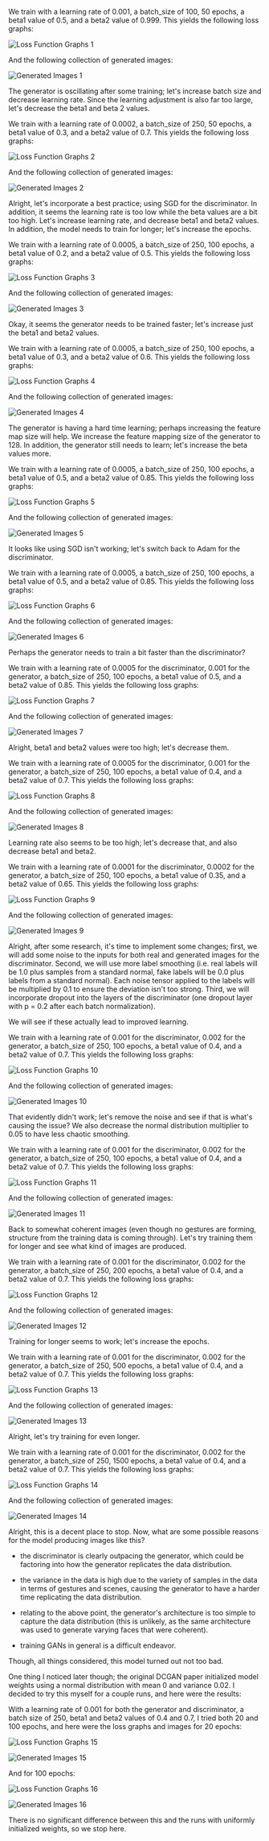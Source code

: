 We train with a learning rate of 0.001, a batch_size of 100, 50 epochs, a beta1 value of 0.5, and a beta2 value of 0.999. This yields the following loss graphs:

![Loss Function Graphs 1](./loss_function_graphs_1.png)

And the following collection of generated images:

![Generated Images 1](./generated_images_1.png)

The generator is oscillating after some training; let's increase batch size and decrease learning rate. Since the learning adjustment is also far too large, let's decrease the beta1 and beta 2 values.

We train with a learning rate of 0.0002, a batch_size of 250, 50 epochs, a beta1 value of 0.3, and a beta2 value of 0.7. This yields the following loss graphs:

![Loss Function Graphs 2](./loss_function_graphs_2.png)

And the following collection of generated images:

![Generated Images 2](./generated_images_2.png)

Alright, let's incorporate a best practice; using SGD for the discriminator. In addition, it seems the learning rate is too low while the beta values are a bit too high. Let's increase learning rate, and decrease beta1 and beta2 values. In addition, the model needs to train for longer; let's increase the epochs.

We train with a learning rate of 0.0005, a batch_size of 250, 100 epochs, a beta1 value of 0.2, and a beta2 value of 0.5. This yields the following loss graphs:

![Loss Function Graphs 3](./loss_function_graphs_3.png)

And the following collection of generated images:

![Generated Images 3](./generated_images_3.png)

Okay, it seems the generator needs to be trained faster; let's increase just the beta1 and beta2 values.

We train with a learning rate of 0.0005, a batch_size of 250, 100 epochs, a beta1 value of 0.3, and a beta2 value of 0.6. This yields the following loss graphs:

![Loss Function Graphs 4](./loss_function_graphs_4.png)

And the following collection of generated images:

![Generated Images 4](./generated_images_4.png)

The generator is having a hard time learning; perhaps increasing the feature map size will help. We increase the feature mapping size of the generator to 128. In addition, the generator still needs to learn; let's increase the beta values more.

We train with a learning rate of 0.0005, a batch_size of 250, 100 epochs, a beta1 value of 0.5, and a beta2 value of 0.85. This yields the following loss graphs:

![Loss Function Graphs 5](./loss_function_graphs_5.png)

And the following collection of generated images:

![Generated Images 5](./generated_images_5.png)

It looks like using SGD isn't working; let's switch back to Adam for the discriminator.

We train with a learning rate of 0.0005, a batch_size of 250, 100 epochs, a beta1 value of 0.5, and a beta2 value of 0.85. This yields the following loss graphs:

![Loss Function Graphs 6](./loss_function_graphs_6.png)

And the following collection of generated images:

![Generated Images 6](./generated_images_6.png)

Perhaps the generator needs to train a bit faster than the discriminator?

We train with a learning rate of 0.0005 for the discriminator, 0.001 for the generator, a batch_size of 250, 100 epochs, a beta1 value of 0.5, and a beta2 value of 0.85. This yields the following loss graphs:

![Loss Function Graphs 7](./loss_function_graphs_7.png)

And the following collection of generated images:

![Generated Images 7](./generated_images_7.png)

Alright, beta1 and beta2 values were too high; let's decrease them.

We train with a learning rate of 0.0005 for the discriminator, 0.001 for the generator, a batch_size of 250, 100 epochs, a beta1 value of 0.4, and a beta2 value of 0.7. This yields the following loss graphs:

![Loss Function Graphs 8](./loss_function_graphs_8.png)

And the following collection of generated images:

![Generated Images 8](./generated_images_8.png)

Learning rate also seems to be too high; let's decrease that, and also decrease beta1 and beta2.

We train with a learning rate of 0.0001 for the discriminator, 0.0002 for the generator, a batch_size of 250, 100 epochs, a beta1 value of 0.35, and a beta2 value of 0.65. This yields the following loss graphs:

![Loss Function Graphs 9](./loss_function_graphs_9.png)

And the following collection of generated images:

![Generated Images 9](./generated_images_9.png)

Alright, after some research, it's time to implement some changes; first, we will add some noise to the inputs for both real and generated images for the discriminator. Second, we will use more label smoothing (i.e. real labels will be 1.0 plus samples from a standard normal, fake labels will be 0.0 plus labels from a standard normal). Each noise tensor applied to the labels will be multiplied by 0.1 to ensure the deviation isn't too strong. Third, we will incorporate dropout into the layers of the discriminator (one dropout layer with p = 0.2 after each batch normalization).

We will see if these actually lead to improved learning.

We train with a learning rate of 0.001 for the discriminator, 0.002 for the generator, a batch_size of 250, 100 epochs, a beta1 value of 0.4, and a beta2 value of 0.7. This yields the following loss graphs:

![Loss Function Graphs 10](./loss_function_graphs_10.png)

And the following collection of generated images:

![Generated Images 10](./generated_images_10.png)

That evidently didn't work; let's remove the noise and see if that is what's causing the issue? We also decrease the normal distribution multiplier to 0.05 to have less chaotic smoothing.

We train with a learning rate of 0.001 for the discriminator, 0.002 for the generator, a batch_size of 250, 100 epochs, a beta1 value of 0.4, and a beta2 value of 0.7. This yields the following loss graphs:

![Loss Function Graphs 11](./loss_function_graphs_11.png)

And the following collection of generated images:

![Generated Images 11](./generated_images_11.png)

Back to somewhat coherent images (even though no gestures are forming, structure from the training data is coming through). Let's try training them for longer and see what kind of images are produced.

We train with a learning rate of 0.001 for the discriminator, 0.002 for the generator, a batch_size of 250, 200 epochs, a beta1 value of 0.4, and a beta2 value of 0.7. This yields the following loss graphs:

![Loss Function Graphs 12](./loss_function_graphs_12.png)

And the following collection of generated images:

![Generated Images 12](./generated_images_12.png)

Training for longer seems to work; let's increase the epochs.

We train with a learning rate of 0.001 for the discriminator, 0.002 for the generator, a batch_size of 250, 500 epochs, a beta1 value of 0.4, and a beta2 value of 0.7. This yields the following loss graphs:

![Loss Function Graphs 13](./loss_function_graphs_13.png)

And the following collection of generated images:

![Generated Images 13](./generated_images_13.png)

Alright, let's try training for even longer.

We train with a learning rate of 0.001 for the discriminator, 0.002 for the generator, a batch_size of 250, 1500 epochs, a beta1 value of 0.4, and a beta2 value of 0.7. This yields the following loss graphs:

![Loss Function Graphs 14](./loss_function_graphs_14.png)

And the following collection of generated images:

![Generated Images 14](./generated_images_14.png)

Alright, this is a decent place to stop. Now, what are some possible reasons for the model producing images like this?

- the discriminator is clearly outpacing the generator, which could be factoring into how the generator replicates the data distribution.

- the variance in the data is high due to the variety of samples in the data in terms of gestures and scenes, causing the generator to have a harder time replicating the data distribution.

- relating to the above point, the generator's architecture is too simple to capture the data distribution (this is unlikely, as the same architecture was used to generate varying faces that were coherent).

- training GANs in general is a difficult endeavor.

Though, all things considered, this model turned out not too bad. 

One thing I noticed later though; the original DCGAN paper initialized model weights using a normal distribution with mean 0 and variance 0.02. I decided to try this myself for a couple runs, and here were the results:

With a learning rate of 0.001 for both the generator and discriminator, a batch size of 250, beta1 and beta2 values of 0.4 and 0.7, I tried both 20 and 100 epochs, and here were the loss graphs and images for 20 epochs:

![Loss Function Graphs 15](./loss_function_graphs_15.png)

![Generated Images 15](./generated_images_15.png)

And for 100 epochs:

![Loss Function Graphs 16](./loss_function_graphs_16.png)

![Generated Images 16](./generated_images_16.png)

There is no significant difference between this and the runs with uniformly initialized weights, so we stop here.